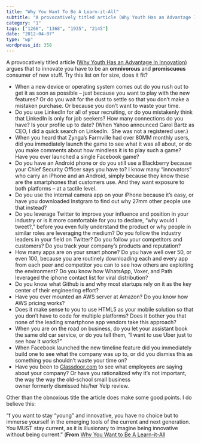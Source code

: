 ```yaml
---
title: "Why You Want To Be A Learn-it-All"
subtitle: "A provocatively titled article (Why Youth Has an Advantage In Innovation)"
category: "1"
tags: ["1266", "1368", "1935", "2145"]
date: "2012-04-07"
type: "wp"
wordpress_id: 358
---
```

A provocatively titled article ([Why Youth Has an Advantage In Innovation)](http://abovethecrowd.com/2012/03/26/why-youth-has-an-advantage-in-innovation-why-you-want-to-be-a-learn-it-all/) argues that to innovate you have to be an **omnivorous** and **promiscuous** consumer of new stuff. Try this list on for size, does it fit?

> 

- When a new device or operating system comes out do you rush out to get it as soon as possible – just because you want to play with the new features? Or do you wait for the dust to settle so that you don’t make a mistaken purchase. Or because you don’t want to waste your time.
- Do you use LinkedIn for all of your recruiting, or do you mistakenly think that LinkedIn is only for job seekers? How many connections do you have? Is your profile up to date? (When Yahoo announced Carol Bartz as CEO, I did a quick search on LinkedIn.  She was not a registered user.)
- When you heard that Zynga’s Farmville had over 80MM monthly users, did you immediately launch the game to see what it was all about, or do you make comments about how mindless it is to play such a game? Have you ever launched a single Facebook game?
- Do you have an Android phone or do you still use a Blackberry because your Chief Security Officer says you have to? I know many “innovators” who carry an iPhone and an Android, simply because they know these are the smartphones that customers use. And they want exposure to both platforms – at a tactile level.
- Do you use the internal camera app on your iPhone because it’s easy, or have you downloaded Instgram to find out why 27mm other people use that instead?
- Do you leverage Twitter to improve your influence and position in your industry or is it more comfortable for you to declare, “why would I tweet?,” before you even fully understand the product or why people in similar roles are leveraging the medium? Do you follow the industry leaders in your field on Twitter? Do you follow your competitors and customers? Do you track your company’s products and reputation?
- How many apps are on your smart phone? Do you have well over 50, or even 100, because you are routinely downloading each and every app from each peer and competitor you can to see how others are exploiting the environment? Do you know how WhatsApp, Voxer, and Path leveraged the iphone contact list for viral distribution?
- Do you know what Github is and why most startups rely on it as the key center of their engineering effort?
- Have you ever mounted an AWS server at Amazon? Do you know how AWS pricing works?
- Does it make sense to you to use HTML5 as your mobile solution so that you don’t have to code for multiple platforms? Does it bother you that none of the leading smartphone app vendors take this approach?
- When you are on the road on business, do you let your assistant book the same old car service, or do you tell them, “I want to use Uber just to see how it works?”
- When Facebook launched the new timeline feature did you immediately build one to see what the company was up to, or did you dismiss this as something you shouldn’t waste your time on?
- Have you been to [Glassdoor.com](http://www.glassdoor.com/) to see what employees are saying about your company? Or have you rationalized why it’s not important, the way the way the old-school small business owner formerly dismissed his/her Yelp review.

Other than the obnoxious title the article does make some good points. I do believe this:

> 
“f you want to stay “young” and innovative, you have no choice but to immerse yourself in the emerging tools of the current and next generation. You MUST stay current, as it is illusionary to imagine being innovative without being current.” (**From** [Why You Want to Be A Learn-it-All](http://abovethecrowd.com/2012/03/26/why-youth-has-an-advantage-in-innovation-why-you-want-to-be-a-learn-it-all/)

[](http://abovecrowd.files.wordpress.com/2012/03/gboro1xrgb.jpeg)
